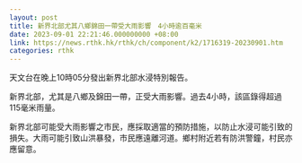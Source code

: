 ```yaml
---
layout: post
title: 新界北部尤其八鄉錦田一帶受大雨影響　4小時逾百毫米
date: 2023-09-01 22:21:46.000000000 +08:00
link: https://news.rthk.hk/rthk/ch/component/k2/1716319-20230901.htm
categories: rthk
---
```


天文台在晚上10時05分發出新界北部水浸特別報告。

新界北部，尤其是八鄉及錦田一帶，正受大雨影響。過去4小時，該區錄得超過115毫米雨量。

新界北部可能受大雨影響之市民，應採取適當的預防措施，以防止水浸可能引致的損失。大雨可能引致山洪暴發，市民應遠離河道。鄉村附近若有防洪警鐘，村民亦應留意。
